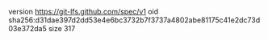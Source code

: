 version https://git-lfs.github.com/spec/v1
oid sha256:d31dae397d2dd53e4e6bc3732b7f3737a4802abe81175c41e2dc73d03e372da5
size 317
